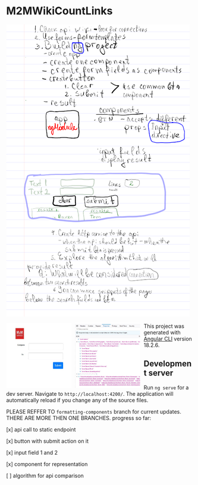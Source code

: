# M2MWikiCountLinks

![Plan](./public/work_on_Friday.png?raw=true "Working Plan")

<img src="./public/UI-presentation.jpg"
     alt="First page"
     style="float: left; margin-right: 10px;" height="175px" width="175px" />
<img src="./public/api_response.jpg"
     alt="First page"
     style="float: left; margin-right: 10px;" height="175px" width="175px" />
This project was generated with [Angular CLI](https://github.com/angular/angular-cli) version 18.2.6.

## Development server

Run `ng serve` for a dev server. Navigate to `http://localhost:4200/`. The application will automatically reload if you change any of the source files.

PLEASE REFFER TO `formatting-components` branch for current updates.
THERE ARE MORE THEN ONE BRANCHES. 
progress so far:

[x] api call to static endpoint

[x] button with submit action on it

[x] input field 1 and 2

[x] component for representation

[ ] algorithm for api comparison

